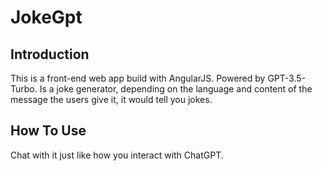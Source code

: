 # JokeGpt

## Introduction
This is a front-end web app build with AngularJS. Powered by GPT-3.5-Turbo.
Is a joke generator, depending on the language and content of the message the users give it, it would tell you jokes.

## How To Use
Chat with it just like how you interact with ChatGPT.

<!-- 
3. readme加入圖片說明
4. separate gptObj and ngObj
-->